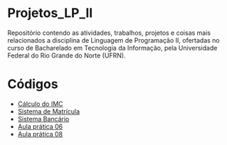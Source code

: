 # Projetos_LP_II
Repositório contendo as atividades, trabalhos, projetos e coisas mais relacionados a disciplina de Linguagem de Programação II, ofertadas no curso de Bacharelado em Tecnologia da Informação, pela Universidade Federal do Rio Grande do Norte (UFRN).

Códigos
=================
<!--ts-->
   * [Cálculo do IMC](https://github.com/Julio-CSilva/Projetos_LP_II/tree/main/Calculo_do_IMC)
   * [Sistema de Matrícula](https://github.com/Julio-CSilva/Projetos_LP_II/tree/main/Sistema_Matricula)
   * [Sistema Bancário](https://github.com/Julio-CSilva/LP_II_projetoBanco)
   * [Aula prática 06](https://github.com/Julio-CSilva/Projetos_LP_II/tree/main/SistemaEscolar)
   * [Aula prática 08]()
<!--te-->
